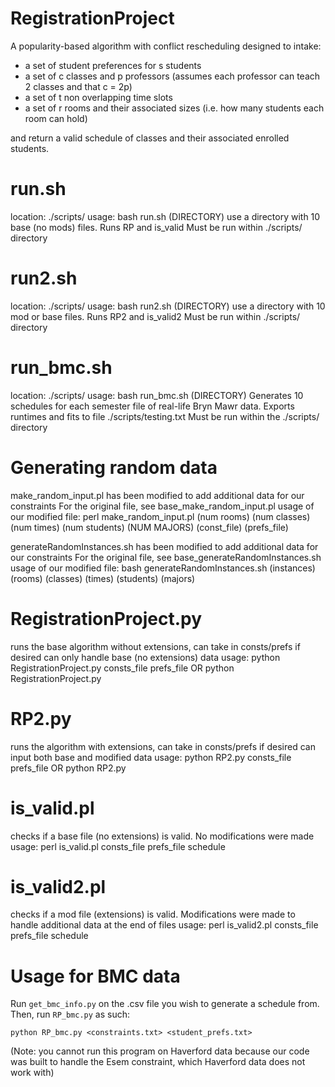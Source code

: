 # RegistrationProject
A popularity-based algorithm with conflict rescheduling designed to intake:
  - a set of student preferences for s students
  - a set of c classes and p professors (assumes each professor can teach 2 classes and that c = 2p)
  - a set of t non overlapping time slots
  - a set of r rooms and their associated sizes (i.e. how many students each room can hold)

and return a valid schedule of classes and their associated enrolled students.

# run.sh
location: ./scripts/
usage: bash run.sh (DIRECTORY)
use a directory with 10 base (no mods) files. Runs RP and is_valid 
Must be run within ./scripts/ directory

# run2.sh
location: ./scripts/
usage: bash run2.sh (DIRECTORY)
use a directory with 10 mod or base files. Runs RP2 and is_valid2
Must be run within ./scripts/ directory

# run_bmc.sh
location: ./scripts/
usage: bash run_bmc.sh (DIRECTORY)
Generates 10 schedules for each semester file of real-life Bryn Mawr data. Exports runtimes and fits to file ./scripts/testing.txt
Must be run within the ./scripts/ directory

# Generating random data
make_random_input.pl has been modified to add additional data for our constraints
For the original file, see base_make_random_input.pl
usage of our modified file: perl make_random_input.pl (num rooms) (num classes)
(num times) (num students) (NUM MAJORS) (const_file) (prefs_file)

generateRandomInstances.sh has been modified to add additional data for our constraints
For the original file, see base_generateRandomInstances.sh
usage of our modified file: bash generateRandomInstances.sh (instances) (rooms)
(classes) (times) (students) (majors)

# RegistrationProject.py
runs the base algorithm without extensions, can take in consts/prefs if desired
can only handle base (no extensions) data
usage: python RegistrationProject.py consts_file prefs_file
OR python RegistrationProject.py

# RP2.py
runs the algorithm with extensions, can take in consts/prefs if desired
can input both base and modified data
usage: python RP2.py consts_file prefs_file
OR python RP2.py
# is_valid.pl
checks if a base file (no extensions) is valid. No modifications were made
usage: perl is_valid.pl consts_file prefs_file schedule
# is_valid2.pl
checks if a mod file (extensions) is valid. Modifications were made to handle
additional data at the end of files
usage: perl is_valid2.pl consts_file prefs_file schedule
# Usage for BMC data
Run `get_bmc_info.py` on the .csv file you wish to generate a schedule from. Then, run `RP_bmc.py` as such:

`python RP_bmc.py <constraints.txt> <student_prefs.txt>`

(Note: you cannot run this program on Haverford data because our code was built
to handle the Esem constraint, which Haverford data does not work with)